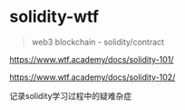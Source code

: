 # solidity-wtf
> web3 blockchain - solidity/contract

https://www.wtf.academy/docs/solidity-101/

https://www.wtf.academy/docs/solidity-102/

记录solidity学习过程中的疑难杂症



 
 
 
